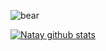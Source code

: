 ![bear](https://user-images.githubusercontent.com/16328794/125162563-9a792600-e156-11eb-8a4b-bef01a1a8f23.gif)


[![Natay github stats](https://github-readme-stats.vercel.app/api?username=natay&count_private=true&show_icons=true&theme=dark)](https://github.com/natay?tab=repositories)  
